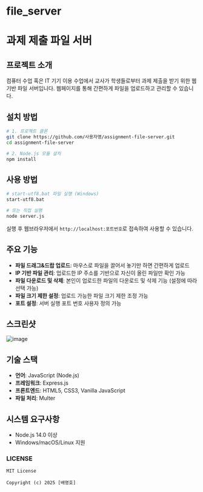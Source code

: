 # file_server
# 과제 제출 파일 서버

## 프로젝트 소개
컴퓨터 수업 혹은 IT 기기 이용 수업에서 교사가 학생들로부터 과제 제출을 받기 위한 웹 기반 파일 서버입니다. 웹페이지를 통해 간편하게 파일을 업로드하고 관리할 수 있습니다.

## 설치 방법
```bash
# 1. 프로젝트 클론
git clone https://github.com/사용자명/assignment-file-server.git
cd assignment-file-server

# 2. Node.js 모듈 설치
npm install
```

## 사용 방법
```bash
# start-utf8.bat 파일 실행 (Windows)
start-utf8.bat

# 또는 직접 실행
node server.js
```

실행 후 웹브라우저에서 `http://localhost:포트번호`로 접속하여 사용할 수 있습니다.

## 주요 기능
- **파일 드래그&드랍 업로드**: 마우스로 파일을 끌어서 놓기만 하면 간편하게 업로드
- **IP 기반 파일 관리**: 업로드한 IP 주소를 기반으로 자신이 올린 파일만 확인 가능
- **파일 다운로드 및 삭제**: 본인이 업로드한 파일의 다운로드 및 삭제 기능 (설정에 따라 선택 가능)
- **파일 크기 제한 설정**: 업로드 가능한 파일 크기 제한 조정 가능
- **포트 설정**: 서버 실행 포트 번호 사용자 정의 가능

## 스크린샷
![image](https://github.com/user-attachments/assets/b4c1b03a-9984-42d2-992a-6e180d75f9ce)

## 기술 스택
- **언어**: JavaScript (Node.js)
- **프레임워크**: Express.js
- **프론트엔드**: HTML5, CSS3, Vanilla JavaScript
- **파일 처리**: Multer

## 시스템 요구사항
- Node.js 14.0 이상
- Windows/macOS/Linux 지원

### LICENSE
```text
MIT License

Copyright (c) 2025 [배명호]


